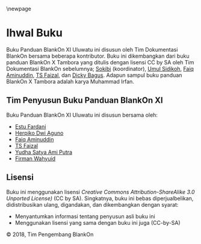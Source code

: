 \newpage
# Ihwal Buku

Buku Panduan BlankOn XI Uluwatu ini disusun oleh Tim Dokumentasi BlankOn bersama beberapa kontributor. Buku ini dikembangkan dari buku panduan BlankOn X Tambora yang ditulis dengan lisensi CC by SA oleh Tim Dokumentasi BlankOn sebelumnya; [Sokibi](istanalinux@gmail.com) (koordinator), [Umul Sidikoh](umulsidikoh@gmail.com), [Faiq Aminuddin](dampuawang@gmail.com), [TS Faizal](trisfaizal@gmail.com), dan [Dicky Bagus](dicky.bagus@gmail.com). Adapun sampul buku panduan BlankOn X Tambora adalah karya Muhammad Irfan.


## Tim Penyusun Buku Panduan BlankOn XI 
Buku Panduan BlankOn XI Uluwatu ini disusun bersama oleh:

  * [Estu Fardani](https://github.com/tuanpembual)
  * [Herpiko Dwi Aguno](https://github.com/herpiko)
  * [Faiq Aminuddin](https://github.com/FaiqAminuddin)
  * [TS Faizal](https://github.com/trisfaizal)
  * [Yudha Satya Ami Putra](https://github.com/blu3f4lc0n)
  * [Firman Wahyuid](https://github.com/firmanwyd)

## Lisensi
Buku ini menggunakan lisensi *Creative Commons Attribution-ShareAlike 3.0 Unported License)* (CC by SA). Singkatnya, buku ini bebas diperjualbelikan, didistribusikan ulang, digandakan, dan dikembangkan dengan syarat:

  * Menyantumkan informasi tentang penyusun asli buku ini
  * Menggunakan lisensi yang sama dengan buku ini juga (CC-by-SA) 

© 2018, Tim Pengembang BlankOn
